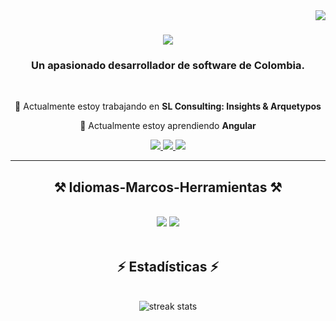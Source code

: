 <img align="right" src="https://visitor-badge.laobi.icu/badge?page_id=salesp07.salesp07" />

<h1 align="center">
    <img src="https://readme-typing-svg.herokuapp.com/?font=Righteous&size=35&center=true&vCenter=true&width=500&height=70&duration=4000&lines=Hola!+👋;+Soy+Jackson+Londoño!;" />
</h1>

<h3 align="center">Un apasionado desarrollador de software de Colombia.</h3>

<br/>

<div align="center">
 
 🔭 Actualmente estoy trabajando en **SL Consulting: Insights & Arquetypos**
 
 🌱 Actualmente estoy aprendiendo **Angular**

 </div>
 
<div align="center"> 
  <a href="mailto:alexisjacksonlon213@gmail.com">
    <img src="https://img.shields.io/badge/Gmail-333333?style=for-the-badge&logo=gmail&logoColor=red" />
  </a>
  <a href="https://co.linkedin.com/in/jackson-l-56886a1b6?trk=public_profile_samename-profile" target="_blank">
    <img src="https://img.shields.io/badge/LinkedIn-0077B5?style=for-the-badge&logo=linkedin&logoColor=white" target="_blank" />
  </a>
  <a href="https://jacksonlb.vercel.app/" target="_blank">
     <img src="https://img.shields.io/badge/Portfolio-FF5722?style=for-the-badge&logo=todoist&logoColor=white" target="_blank" />
  </a>
</div>

 <hr/>
 
<h2 align="center">⚒️ Idiomas-Marcos-Herramientas ⚒️</h2>
<br/>
<div align="center">
    <img src="https://skillicons.dev/icons?i=react,bootstrap,html,css,vscode,github,figma,git" />
    <img src="https://skillicons.dev/icons?i=nodejs,python,javascript,firebase,mongodb,java,mysql" /><br>
</div>

<br/>


<h2 align="center">⚡ Estadísticas ⚡</h2>
<br>
<div align=center>
  <img src="https://github-readme-streak-stats.herokuapp.com?user=Alexxis4ever&theme=nightowl&hide_border=true&locale=es&date_format=M%20j%5B%2C%20Y%5D" alt="streak stats"/>

<br/>

<br/>
